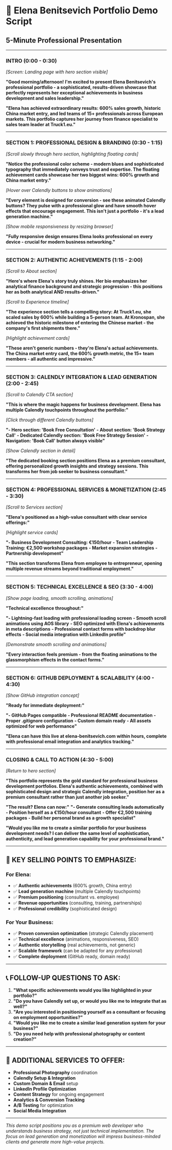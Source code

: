 # 🎥 Elena Benitsevich Portfolio Demo Script
## 5-Minute Professional Presentation

---

### **INTRO (0:00 - 0:30)**
*[Screen: Landing page with hero section visible]*

**"Good morning/afternoon! I'm excited to present Elena Benitsevich's professional portfolio - a sophisticated, results-driven showcase that perfectly represents her exceptional achievements in business development and sales leadership."**

**"Elena has achieved extraordinary results: 600% sales growth, historic China market entry, and led teams of 15+ professionals across European markets. This portfolio captures her journey from finance specialist to sales team leader at Truck1.eu."**

---

### **SECTION 1: PROFESSIONAL DESIGN & BRANDING (0:30 - 1:15)**
*[Scroll slowly through hero section, highlighting floating cards]*

**"Notice the professional color scheme - modern blues and sophisticated typography that immediately conveys trust and expertise. The floating achievement cards showcase her two biggest wins: 600% growth and China market entry."**

*[Hover over Calendly buttons to show animations]*

**"Every element is designed for conversion - see these animated Calendly buttons? They pulse with a professional glow and have smooth hover effects that encourage engagement. This isn't just a portfolio - it's a lead generation machine."**

*[Show mobile responsiveness by resizing browser]*

**"Fully responsive design ensures Elena looks professional on every device - crucial for modern business networking."**

---

### **SECTION 2: AUTHENTIC ACHIEVEMENTS (1:15 - 2:00)**
*[Scroll to About section]*

**"Here's where Elena's story truly shines. Her bio emphasizes her analytical finance background and strategic progression - this positions her as both analytical AND results-driven."**

*[Scroll to Experience timeline]*

**"The experience section tells a compelling story: At Truck1.eu, she scaled sales by 600% while building a 5-person team. At Kronospan, she achieved the historic milestone of entering the Chinese market - the company's first shipments there."**

*[Highlight achievement cards]*

**"These aren't generic numbers - they're Elena's actual achievements. The China market entry card, the 600% growth metric, the 15+ team members - all authentic and impressive."**

---

### **SECTION 3: CALENDLY INTEGRATION & LEAD GENERATION (2:00 - 2:45)**
*[Scroll to Calendly CTA section]*

**"This is where the magic happens for business development. Elena has multiple Calendly touchpoints throughout the portfolio:"**

*[Click through different Calendly buttons]*

**"- Hero section: 'Book Free Consultation'**
**- About section: 'Book Strategy Call'**
**- Dedicated Calendly section: 'Book Free Strategy Session'**
**- Navigation: 'Book Call' button always visible"**

*[Show Calendly section in detail]*

**"The dedicated booking section positions Elena as a premium consultant, offering personalized growth insights and strategy sessions. This transforms her from job seeker to business consultant."**

---

### **SECTION 4: PROFESSIONAL SERVICES & MONETIZATION (2:45 - 3:30)**
*[Scroll to Services section]*

**"Elena's positioned as a high-value consultant with clear service offerings:"**

*[Highlight service cards]*

**"- Business Development Consulting: €150/hour**
**- Team Leadership Training: €2,500 workshop packages**
**- Market expansion strategies**
**- Partnership development"**

**"This section transforms Elena from employee to entrepreneur, opening multiple revenue streams beyond traditional employment."**

---

### **SECTION 5: TECHNICAL EXCELLENCE & SEO (3:30 - 4:00)**
*[Show page loading, smooth scrolling, animations]*

**"Technical excellence throughout:"**

**"- Lightning-fast loading with professional loading screen**
**- Smooth scroll animations using AOS library**
**- SEO optimized with Elena's achievements in meta descriptions**
**- Professional contact forms with backdrop blur effects**
**- Social media integration with LinkedIn profile"**

*[Demonstrate smooth scrolling and animations]*

**"Every interaction feels premium - from the floating animations to the glassmorphism effects in the contact forms."**

---

### **SECTION 6: GITHUB DEPLOYMENT & SCALABILITY (4:00 - 4:30)**
*[Show GitHub integration concept]*

**"Ready for immediate deployment:"**

**"- GitHub Pages compatible**
**- Professional README documentation**
**- Proper .gitignore configuration**
**- Custom domain ready**
**- All assets optimized for web performance"**

**"Elena can have this live at elena-benitsevich.com within hours, complete with professional email integration and analytics tracking."**

---

### **CLOSING & CALL TO ACTION (4:30 - 5:00)**
*[Return to hero section]*

**"This portfolio represents the gold standard for professional business development portfolios. Elena's authentic achievements, combined with sophisticated design and strategic Calendly integration, position her as a premium consultant rather than just another job seeker."**

**"The result? Elena can now:"**
**"- Generate consulting leads automatically**
**- Position herself as a €150/hour consultant**
**- Offer €2,500 training packages**
**- Build her personal brand as a growth specialist"**

**"Would you like me to create a similar portfolio for your business development needs? I can deliver the same level of sophistication, authenticity, and lead generation capability for your professional brand."**

---

## 🎯 **KEY SELLING POINTS TO EMPHASIZE:**

### **For Elena:**
- ✅ **Authentic achievements** (600% growth, China entry)
- ✅ **Lead generation machine** (multiple Calendly touchpoints)
- ✅ **Premium positioning** (consultant vs. employee)
- ✅ **Revenue opportunities** (consulting, training, partnerships)
- ✅ **Professional credibility** (sophisticated design)

### **For Your Business:**
- ✅ **Proven conversion optimization** (strategic Calendly placement)
- ✅ **Technical excellence** (animations, responsiveness, SEO)
- ✅ **Authentic storytelling** (real achievements, not generic)
- ✅ **Scalable framework** (can be adapted for any professional)
- ✅ **Complete deployment** (GitHub ready, domain ready)

---

## 📞 **FOLLOW-UP QUESTIONS TO ASK:**

1. **"What specific achievements would you like highlighted in your portfolio?"**
2. **"Do you have Calendly set up, or would you like me to integrate that as well?"**
3. **"Are you interested in positioning yourself as a consultant or focusing on employment opportunities?"**
4. **"Would you like me to create a similar lead generation system for your business?"**
5. **"Do you need help with professional photography or content creation?"**

---

## 🚀 **ADDITIONAL SERVICES TO OFFER:**

- **Professional Photography** coordination
- **Calendly Setup & Integration** 
- **Custom Domain & Email** setup
- **LinkedIn Profile Optimization**
- **Content Strategy** for ongoing engagement
- **Analytics & Conversion Tracking**
- **A/B Testing** for optimization
- **Social Media Integration**

---

*This demo script positions you as a premium web developer who understands business strategy, not just technical implementation. The focus on lead generation and monetization will impress business-minded clients and generate more high-value projects.* 